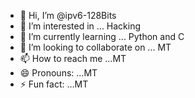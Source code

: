 - 👋 Hi, I’m @ipv6-128Bits
- 👀 I’m interested in ... Hacking
- 🌱 I’m currently learning ... Python and C
- 💞️ I’m looking to collaborate on ... MT
- 📫 How to reach me ...MT
- 😄 Pronouns: ...MT
- ⚡ Fun fact: ...MT

<!---
ipv6-128Bits/ipv6-128Bits is a ✨ special ✨ repository because its `README.md` (this file) appears on your GitHub profile.
You can click the Preview link to take a look at your changes.
--->
